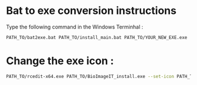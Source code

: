 # Bat to exe conversion instructions
Type the following command in the Windows Terminhal :
```bash
PATH_TO/bat2exe.bat PATH_TO/install_main.bat PATH_TO/YOUR_NEW_EXE.exe
```

# Change the exe icon :
```bash
PATH_TO/rcedit-x64.exe PATH_TO/BioImageIT_install.exe --set-icon PATH_TO/YOUR_NEW_ICON.exe
```

